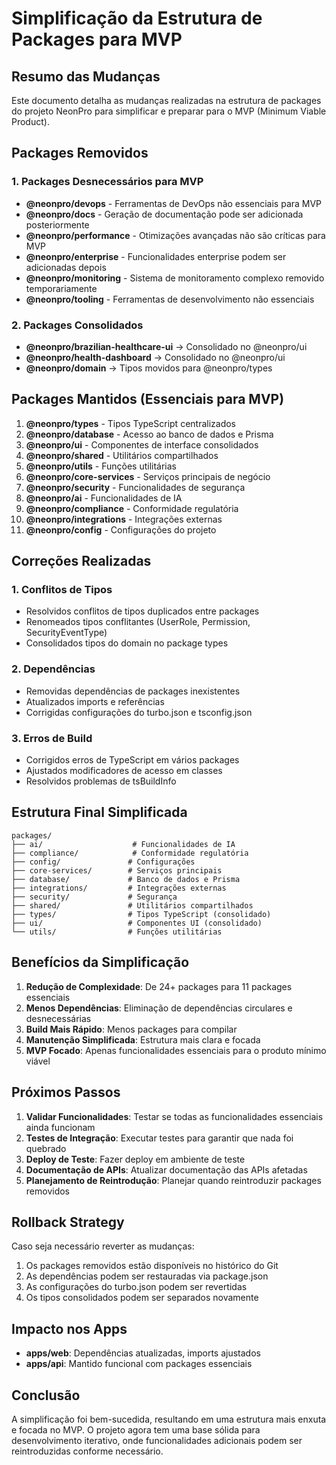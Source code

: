 # Simplificação da Estrutura de Packages para MVP

## Resumo das Mudanças

Este documento detalha as mudanças realizadas na estrutura de packages do projeto NeonPro para simplificar e preparar para o MVP (Minimum Viable Product).

## Packages Removidos

### 1. Packages Desnecessários para MVP
- **@neonpro/devops** - Ferramentas de DevOps não essenciais para MVP
- **@neonpro/docs** - Geração de documentação pode ser adicionada posteriormente
- **@neonpro/performance** - Otimizações avançadas não são críticas para MVP
- **@neonpro/enterprise** - Funcionalidades enterprise podem ser adicionadas depois
- **@neonpro/monitoring** - Sistema de monitoramento complexo removido temporariamente
- **@neonpro/tooling** - Ferramentas de desenvolvimento não essenciais

### 2. Packages Consolidados
- **@neonpro/brazilian-healthcare-ui** → Consolidado no @neonpro/ui
- **@neonpro/health-dashboard** → Consolidado no @neonpro/ui
- **@neonpro/domain** → Tipos movidos para @neonpro/types

## Packages Mantidos (Essenciais para MVP)

1. **@neonpro/types** - Tipos TypeScript centralizados
2. **@neonpro/database** - Acesso ao banco de dados e Prisma
3. **@neonpro/ui** - Componentes de interface consolidados
4. **@neonpro/shared** - Utilitários compartilhados
5. **@neonpro/utils** - Funções utilitárias
6. **@neonpro/core-services** - Serviços principais de negócio
7. **@neonpro/security** - Funcionalidades de segurança
8. **@neonpro/ai** - Funcionalidades de IA
9. **@neonpro/compliance** - Conformidade regulatória
10. **@neonpro/integrations** - Integrações externas
11. **@neonpro/config** - Configurações do projeto

## Correções Realizadas

### 1. Conflitos de Tipos
- Resolvidos conflitos de tipos duplicados entre packages
- Renomeados tipos conflitantes (UserRole, Permission, SecurityEventType)
- Consolidados tipos do domain no package types

### 2. Dependências
- Removidas dependências de packages inexistentes
- Atualizados imports e referências
- Corrigidas configurações do turbo.json e tsconfig.json

### 3. Erros de Build
- Corrigidos erros de TypeScript em vários packages
- Ajustados modificadores de acesso em classes
- Resolvidos problemas de tsBuildInfo

## Estrutura Final Simplificada

```
packages/
├── ai/                    # Funcionalidades de IA
├── compliance/            # Conformidade regulatória  
├── config/               # Configurações
├── core-services/        # Serviços principais
├── database/             # Banco de dados e Prisma
├── integrations/         # Integrações externas
├── security/             # Segurança
├── shared/               # Utilitários compartilhados
├── types/                # Tipos TypeScript (consolidado)
├── ui/                   # Componentes UI (consolidado)
└── utils/                # Funções utilitárias
```

## Benefícios da Simplificação

1. **Redução de Complexidade**: De 24+ packages para 11 packages essenciais
2. **Menos Dependências**: Eliminação de dependências circulares e desnecessárias
3. **Build Mais Rápido**: Menos packages para compilar
4. **Manutenção Simplificada**: Estrutura mais clara e focada
5. **MVP Focado**: Apenas funcionalidades essenciais para o produto mínimo viável

## Próximos Passos

1. **Validar Funcionalidades**: Testar se todas as funcionalidades essenciais ainda funcionam
2. **Testes de Integração**: Executar testes para garantir que nada foi quebrado
3. **Deploy de Teste**: Fazer deploy em ambiente de teste
4. **Documentação de APIs**: Atualizar documentação das APIs afetadas
5. **Planejamento de Reintrodução**: Planejar quando reintroduzir packages removidos

## Rollback Strategy

Caso seja necessário reverter as mudanças:

1. Os packages removidos estão disponíveis no histórico do Git
2. As dependências podem ser restauradas via package.json
3. As configurações do turbo.json podem ser revertidas
4. Os tipos consolidados podem ser separados novamente

## Impacto nos Apps

- **apps/web**: Dependências atualizadas, imports ajustados
- **apps/api**: Mantido funcional com packages essenciais

## Conclusão

A simplificação foi bem-sucedida, resultando em uma estrutura mais enxuta e focada no MVP. O projeto agora tem uma base sólida para desenvolvimento iterativo, onde funcionalidades adicionais podem ser reintroduzidas conforme necessário.